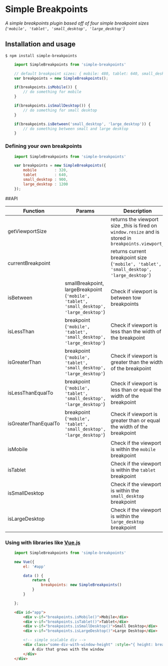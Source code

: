# Simple Breakpoints

_A simple breakpoints plugin based off of four simple breakpoint sizes (`'mobile', 'tablet', 'small_desktop', 'large_desktop'`)_

## Installation and usage

    $ npm install simple-breakpoints

```javascript
    import SimpleBreakpoints from 'simple-breakpoints'

    // default breakpoint sizes: { mobile: 480, tablet: 640, small_desktop: 1024, large_desktop: 1180 }
    var breakpoints = new SimpleBreakpoints();

    if(breakpoints.isMobile()) {
        // do something for mobile
    }

    if(breakpoints.isSmallDesktop()) {
        // do something for small desktop
    }

    if(breakpoints.isBetween('small_desktop', 'large_desktop')) {
        // do something between small and large desktop
    }

```

### Defining your own breakpoints

```javascript
    import SimpleBreakpoints from 'simple-breakpoints'

    var breakpoints = new SimpleBreakpoints({
        mobile        : 320,
        tablet        : 640,
        small_desktop : 900,
        large_desktop : 1200
    });

```

##API

Function | Params | Description
------ | -------- | -----------
getViewportSize |  | returns the viewport size _this is fired on `window.resize` and is stored in `breakpoints.viewport_`
currentBreakpoint | | returns current breakpoint size (`'mobile', 'tablet', 'small_desktop', 'large_desktop'`)
isBetween | smallBreakpoint, largeBreakpoint (`'mobile', 'tablet', 'small_desktop', 'large_desktop'`) | Check if viewport is between tow breakpoints
isLessThan | breakpoint (`'mobile', 'tablet', 'small_desktop', 'large_desktop'`) | Check if viewport is less than the width of the breakpoint
isGreaterThan | breakpoint (`'mobile', 'tablet', 'small_desktop', 'large_desktop'`) | Check if viewport is greater than the width of the breakpoint
isLessThanEqualTo | breakpoint (`'mobile', 'tablet', 'small_desktop', 'large_desktop'`) | Check if viewport is less than or equal the width of the breakpoint
isGreaterThanEqualTo | breakpoint (`'mobile', 'tablet', 'small_desktop', 'large_desktop'`) | Check if viewport is greater than or equal the width of the breakpoint
isMobile | | Check if the viewport is within the `mobile` breakpoint
isTablet | | Check if the viewport is within the `tablet` breakpoint
isSmallDesktop | | Check if the viewport is within the `small_desktop` breakpoint
isLargeDesktop | | Check if the viewport is within the `large_desktop` breakpoint

### Using with libraries like [Vue.js](https://vuejs.org/)

```javascript
    import SimpleBreakpoints from 'simple-breakpoints'

    new Vue({
        el: '#app'

        data () {
            return {
                breakpoints: new SimpleBreakpoints()
            }
        }

    };
```

```html
    <div id="app">
        <div v-if="breakpoints.isMobile()">Mobile</div>
        <div v-if="breakpoints.isTablet()">Tablet</div>
        <div v-if="breakpoints.isSmallDesktop()">Small Desktop</div>
        <div v-if="breakpoints.isLargeDesktop()">Large Desktop</div>

        <!-- simple scalable div -->
        <div class="some-div-with-window-height" :style="{ height: breakpoints.viewport.height + 'px' }">
            A div that grows with the window
        </div>
    </div>
```
